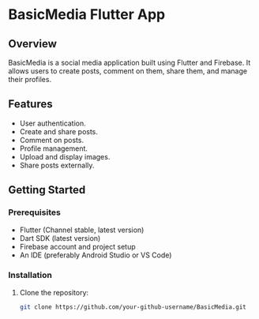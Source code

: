 # BasicMedia Flutter App

## Overview
BasicMedia is a social media application built using Flutter and Firebase. It allows users to create posts, comment on them, share them, and manage their profiles.

## Features
- User authentication.
- Create and share posts.
- Comment on posts.
- Profile management.
- Upload and display images.
- Share posts externally.

## Getting Started

### Prerequisites
- Flutter (Channel stable, latest version)
- Dart SDK (latest version)
- Firebase account and project setup
- An IDE (preferably Android Studio or VS Code)

### Installation
1. Clone the repository:
   ```bash
   git clone https://github.com/your-github-username/BasicMedia.git
